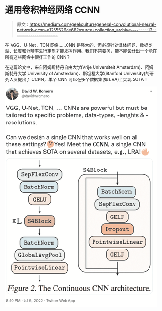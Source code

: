 # 通用卷积神经网络 CCNN

> 原文：<https://medium.com/geekculture/general-convolutional-neural-network-ccnn-e1255526de68?source=collection_archive---------12----------------------->

在 VGG，U-Net，TCN 网络……CNN 是强大的，但必须针对具体问题、数据类型、长度和分辨率进行定制才能发挥作用。我们不禁要问，能不能设计出一个能在所有这些网络中很好工作的 CNN？

在这篇论文中，来自阿姆斯特丹自由大学(Vrije Universiteit Amsterdam)、阿姆斯特丹大学(University of Amsterdam)、斯坦福大学(Stanford University)的研究人员提出了 CCNN，单个 CNN 可以在多个数据集(如 LRA)上实现 SOTA！

![](img/bdb016e36d78f1095ff9368f71598155.png)
